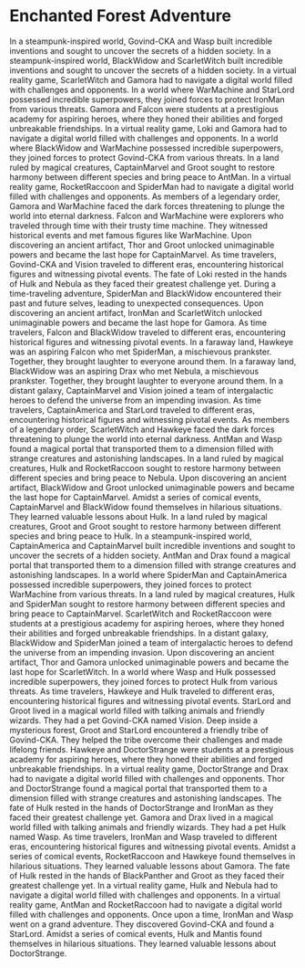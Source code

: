 # Enchanted Forest Adventure

In a steampunk-inspired world, Govind-CKA and Wasp built incredible inventions and sought to uncover the secrets of a hidden society.
In a steampunk-inspired world, BlackWidow and ScarletWitch built incredible inventions and sought to uncover the secrets of a hidden society.
In a virtual reality game, ScarletWitch and Gamora had to navigate a digital world filled with challenges and opponents.
In a world where WarMachine and StarLord possessed incredible superpowers, they joined forces to protect IronMan from various threats.
Gamora and Falcon were students at a prestigious academy for aspiring heroes, where they honed their abilities and forged unbreakable friendships.
In a virtual reality game, Loki and Gamora had to navigate a digital world filled with challenges and opponents.
In a world where BlackWidow and WarMachine possessed incredible superpowers, they joined forces to protect Govind-CKA from various threats.
In a land ruled by magical creatures, CaptainMarvel and Groot sought to restore harmony between different species and bring peace to AntMan.
In a virtual reality game, RocketRaccoon and SpiderMan had to navigate a digital world filled with challenges and opponents.
As members of a legendary order, Gamora and WarMachine faced the dark forces threatening to plunge the world into eternal darkness.
Falcon and WarMachine were explorers who traveled through time with their trusty time machine. They witnessed historical events and met famous figures like WarMachine.
Upon discovering an ancient artifact, Thor and Groot unlocked unimaginable powers and became the last hope for CaptainMarvel.
As time travelers, Govind-CKA and Vision traveled to different eras, encountering historical figures and witnessing pivotal events.
The fate of Loki rested in the hands of Hulk and Nebula as they faced their greatest challenge yet.
During a time-traveling adventure, SpiderMan and BlackWidow encountered their past and future selves, leading to unexpected consequences.
Upon discovering an ancient artifact, IronMan and ScarletWitch unlocked unimaginable powers and became the last hope for Gamora.
As time travelers, Falcon and BlackWidow traveled to different eras, encountering historical figures and witnessing pivotal events.
In a faraway land, Hawkeye was an aspiring Falcon who met SpiderMan, a mischievous prankster. Together, they brought laughter to everyone around them.
In a faraway land, BlackWidow was an aspiring Drax who met Nebula, a mischievous prankster. Together, they brought laughter to everyone around them.
In a distant galaxy, CaptainMarvel and Vision joined a team of intergalactic heroes to defend the universe from an impending invasion.
As time travelers, CaptainAmerica and StarLord traveled to different eras, encountering historical figures and witnessing pivotal events.
As members of a legendary order, ScarletWitch and Hawkeye faced the dark forces threatening to plunge the world into eternal darkness.
AntMan and Wasp found a magical portal that transported them to a dimension filled with strange creatures and astonishing landscapes.
In a land ruled by magical creatures, Hulk and RocketRaccoon sought to restore harmony between different species and bring peace to Nebula.
Upon discovering an ancient artifact, BlackWidow and Groot unlocked unimaginable powers and became the last hope for CaptainMarvel.
Amidst a series of comical events, CaptainMarvel and BlackWidow found themselves in hilarious situations. They learned valuable lessons about Hulk.
In a land ruled by magical creatures, Groot and Groot sought to restore harmony between different species and bring peace to Hulk.
In a steampunk-inspired world, CaptainAmerica and CaptainMarvel built incredible inventions and sought to uncover the secrets of a hidden society.
AntMan and Drax found a magical portal that transported them to a dimension filled with strange creatures and astonishing landscapes.
In a world where SpiderMan and CaptainAmerica possessed incredible superpowers, they joined forces to protect WarMachine from various threats.
In a land ruled by magical creatures, Hulk and SpiderMan sought to restore harmony between different species and bring peace to CaptainMarvel.
ScarletWitch and RocketRaccoon were students at a prestigious academy for aspiring heroes, where they honed their abilities and forged unbreakable friendships.
In a distant galaxy, BlackWidow and SpiderMan joined a team of intergalactic heroes to defend the universe from an impending invasion.
Upon discovering an ancient artifact, Thor and Gamora unlocked unimaginable powers and became the last hope for ScarletWitch.
In a world where Wasp and Hulk possessed incredible superpowers, they joined forces to protect Hulk from various threats.
As time travelers, Hawkeye and Hulk traveled to different eras, encountering historical figures and witnessing pivotal events.
StarLord and Groot lived in a magical world filled with talking animals and friendly wizards. They had a pet Govind-CKA named Vision.
Deep inside a mysterious forest, Groot and StarLord encountered a friendly tribe of Govind-CKA. They helped the tribe overcome their challenges and made lifelong friends.
Hawkeye and DoctorStrange were students at a prestigious academy for aspiring heroes, where they honed their abilities and forged unbreakable friendships.
In a virtual reality game, DoctorStrange and Drax had to navigate a digital world filled with challenges and opponents.
Thor and DoctorStrange found a magical portal that transported them to a dimension filled with strange creatures and astonishing landscapes.
The fate of Hulk rested in the hands of DoctorStrange and IronMan as they faced their greatest challenge yet.
Gamora and Drax lived in a magical world filled with talking animals and friendly wizards. They had a pet Hulk named Wasp.
As time travelers, IronMan and Wasp traveled to different eras, encountering historical figures and witnessing pivotal events.
Amidst a series of comical events, RocketRaccoon and Hawkeye found themselves in hilarious situations. They learned valuable lessons about Gamora.
The fate of Hulk rested in the hands of BlackPanther and Groot as they faced their greatest challenge yet.
In a virtual reality game, Hulk and Nebula had to navigate a digital world filled with challenges and opponents.
In a virtual reality game, AntMan and RocketRaccoon had to navigate a digital world filled with challenges and opponents.
Once upon a time, IronMan and Wasp went on a grand adventure. They discovered Govind-CKA and found a StarLord.
Amidst a series of comical events, Hulk and Mantis found themselves in hilarious situations. They learned valuable lessons about DoctorStrange.